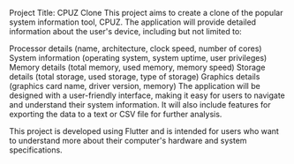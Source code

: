 Project Title: CPUZ Clone
This project aims to create a clone of the popular system information tool, CPUZ. The application will provide detailed information about the user's device, including but not limited to:

Processor details (name, architecture, clock speed, number of cores)
System information (operating system, system uptime, user privileges)
Memory details (total memory, used memory, memory speed)
Storage details (total storage, used storage, type of storage)
Graphics details (graphics card name, driver version, memory)
The application will be designed with a user-friendly interface, making it easy for users to navigate and understand their system information. It will also include features for exporting the data to a text or CSV file for further analysis.

This project is developed using Flutter and is intended for users who want to understand more about their computer's hardware and system specifications.